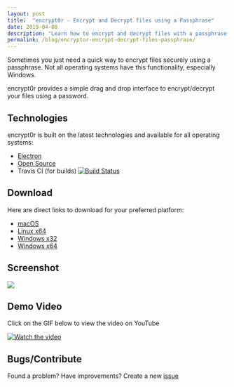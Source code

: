 ```yaml
---
layout: post
title:  "encrypt0r - Encrypt and Decrypt files using a Passphrase"
date: 2019-04-08
description: "Learn how to encrypt and decrypt files with a passphrase using encrypt0r"
permalink: /blog/encryptor-encrypt-decrypt-files-passphrase/
---
```


Sometimes you just need a quick way to encrypt files securely using a passphrase. Not all operating systems have this functionality, especially Windows.

encrypt0r provides a simple drag and drop interface to encrypt/decrypt your files using a password.

## Technologies

encrypt0r is built on the latest technologies and available for all operating systems:

- [Electron](https://electronjs.org/)
- [Open Source](https://github.com/kunalnagar/encrypt0r)
- Travis CI (for builds) [![Build Status](https://travis-ci.org/kunalnagar/encrypt0r.svg?branch=master)](https://travis-ci.org/kunalnagar/encrypt0r)

## Download

Here are direct links to download for your preferred platform:

- [macOS](https://github.com/kunalnagar/encrypt0r/releases/latest/download/encrypt0r-darwin-x64.zip)
- [Linux x64](https://github.com/kunalnagar/encrypt0r/releases/latest/download/encrypt0r-linux-x64.zip)
- [Windows x32](https://github.com/kunalnagar/encrypt0r/releases/latest/download/encrypt0r-win32-ia32.zip)
- [Windows x64](https://github.com/kunalnagar/encrypt0r/releases/latest/download/encrypt0r-win32-x64.zip)

## Screenshot

![](https://i.imgur.com/WQXyqsj.png)

## Demo Video

Click on the GIF below to view the video on YouTube

[![Watch the video](https://i.imgur.com/wdViVGA.gif)](https://youtu.be/WBf2bRMRFME)

## Bugs/Contribute

Found a problem? Have improvements? Create a new [issue](https://github.com/kunalnagar/encrypt0r/issues)